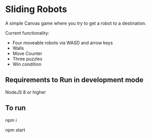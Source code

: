 # Sliding Robots

A simple Canvas game where you try to get a robot to a destination.

Current functionality:

* Four moveable robots via WASD and arrow keys
* Walls
* Move Counter
* Three puzzles
* Win condition

## Requirements to Run in development mode

NodeJS 8 or higher

## To run

npm i

npm start
